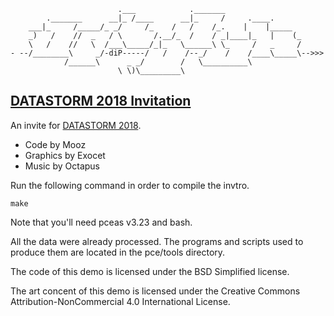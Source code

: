 ```
                        .___            ._______
        ._______      __|_ /____      __|_     /     .____.
    ___|_     /_____/_ _/     /_    /   /    /_.    |    |_____
    _)   /    //  _   / \       /.__/_  /    / _|____|_   |    (_
    \   /    //   \  /___\_____/_|_   \______\ \_     /   _     /
- --/________\     _/-diP-----/   /    /--_/    /    /____\_____\-->>>
            /______\      _ _/        /   \__________\
                        \ \)\_________\ 
```
[DATASTORM 2018 Invitation](https://www.pouet.net/prod.php?which=76624)
---------------------------

An invite for [DATASTORM 2018](http://datastorm.party/).
 * Code by Mooz
 * Graphics by Exocet
 * Music by Octapus

Run the following command in order to compile the invtro.
```
make
```
Note that you'll need pceas v3.23 and bash.

All the data were already processed. The programs and scripts used to
produce them are located in the pce/tools directory.

The code of this demo is licensed under the BSD Simplified license.

The art concent of this demo is licensed under the
Creative Commons Attribution-NonCommercial 4.0 International License.

